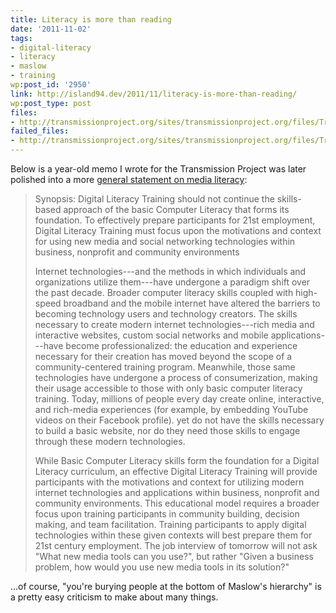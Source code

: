 ```yaml
---
title: Literacy is more than reading
date: '2011-11-02'
tags:
- digital-literacy
- literacy
- maslow
- training
wp:post_id: '2950'
link: http://island94.dev/2011/11/literacy-is-more-than-reading/
wp:post_type: post
files:
- http://transmissionproject.org/sites/transmissionproject.org/files/Transmission%2520Project's%2520Approach%2520to%2520Digital%2520Literacy.pdf
failed_files:
- http://transmissionproject.org/sites/transmissionproject.org/files/Transmission%2520Project's%2520Approach%2520to%2520Digital%2520Literacy.pdf
---
```


Below is a year-old memo I wrote for the Transmission Project was later polished into a more <a href="http://transmissionproject.org/sites/transmissionproject.org/files/Transmission%20Project's%20Approach%20to%20Digital%20Literacy.pdf">general statement on media literacy</a>:
<blockquote>Synopsis: Digital Literacy Training should not continue the skills-based approach of the basic Computer Literacy that forms its foundation. To effectively prepare participants for 21st employment, Digital Literacy Training must focus upon the motivations and context for using new media and social networking technologies within business, nonprofit and community environments

Internet technologies---and the methods in which individuals and organizations utilize them---have undergone a paradigm shift over the past decade. Broader computer literacy skills coupled with high-speed broadband and the mobile internet have altered the barriers to becoming technology users and technology creators. The skills necessary to create modern internet technologies---rich media and interactive websites, custom social networks and mobile applications---have become professionalized: the education and experience necessary for their creation has moved beyond the scope of a community-centered training program. Meanwhile, those same technologies have undergone a process of consumerization, making their usage accessible to those with only basic computer literacy training. Today, millions of people every day create online, interactive, and rich-media experiences (for example, by embedding YouTube videos on their Facebook profile). yet do not have the skills necessary to build a basic website, nor do they need those skills to engage through these modern technologies.

While Basic Computer Literacy skills form the foundation for a Digital Literacy curriculum, an effective Digital Literacy Training will provide participants with the motivations and context for utilizing modern internet technologies and applications within business, nonprofit and community environments. This educational model requires a broader focus upon training participants in community building, decision making, and team facilitation. Training participants to apply digital technologies within these given contexts will best prepare them for 21st century employment. The job interview of tomorrow will not ask "What new media tools can you use?", but rather "Given a business problem, how would you use new media tools in its solution?"</blockquote>
...of course, "you're burying people at the bottom of Maslow's hierarchy" is a pretty easy criticism to make about many things.
